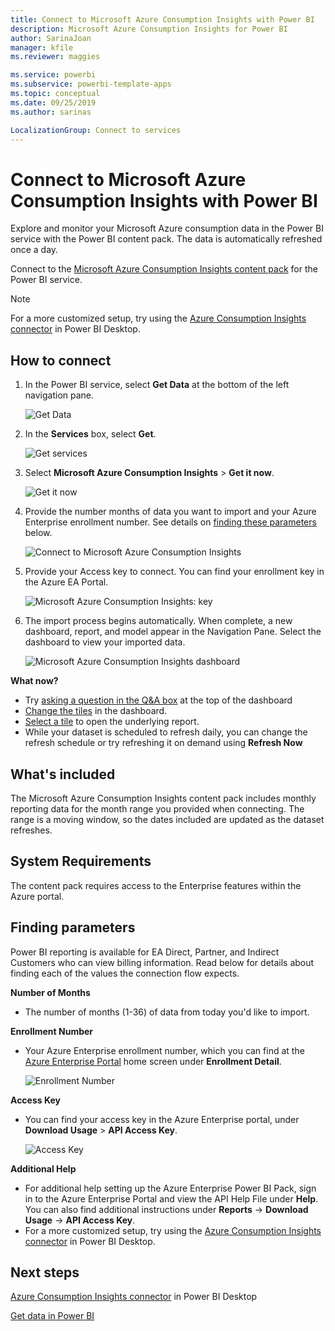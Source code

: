 ```yaml
---
title: Connect to Microsoft Azure Consumption Insights with Power BI
description: Microsoft Azure Consumption Insights for Power BI
author: SarinaJoan
manager: kfile
ms.reviewer: maggies

ms.service: powerbi
ms.subservice: powerbi-template-apps
ms.topic: conceptual
ms.date: 09/25/2019
ms.author: sarinas

LocalizationGroup: Connect to services
---
```

# Connect to Microsoft Azure Consumption Insights with Power BI
Explore and monitor your Microsoft Azure consumption data in the Power BI service with the Power BI content pack. The data is automatically refreshed once a day.

Connect to the [Microsoft Azure Consumption Insights content pack](https://app.powerbi.com/getdata/services/azureconsumption) for the Power BI service.

> [!NOTE]
> For a more customized setup, try using the [Azure Consumption Insights connector](desktop-connect-azure-consumption-insights.md) in Power BI Desktop.

## How to connect
1. In the Power BI service, select **Get Data** at the bottom of the left navigation pane.
   
    ![Get Data](media/service-connect-to-azure-consumption-insights/getdata.png)
2. In the **Services** box, select **Get**.
   
   ![Get services](media/service-connect-to-azure-consumption-insights/services.png)
3. Select **Microsoft Azure Consumption Insights** \> **Get it now**. 
   
   ![Get it now](media/service-connect-to-azure-consumption-insights/mazureconsumption.png)
4. Provide the number months of data you want to import and your Azure Enterprise enrollment number. See details on [finding these parameters](#FindingParams) below.
   
    ![Connect to Microsoft Azure Consumption Insights](media/service-connect-to-azure-consumption-insights/azureconsumptionparams.png)
5. Provide your Access key to connect. You can find your enrollment key in the Azure EA Portal. 
   
    ![Microsoft Azure Consumption Insights: key](media/service-connect-to-azure-consumption-insights/msazureconsumptioncreds.png)
6. The import process begins automatically. When complete, a new dashboard, report, and model appear in the Navigation Pane. Select the dashboard to view your imported data.
   
   ![Microsoft Azure Consumption Insights dashboard](media/service-connect-to-azure-consumption-insights/msazureconsumptiondashboard.png)

**What now?**

* Try [asking a question in the Q&A box](consumer/end-user-q-and-a.md) at the top of the dashboard
* [Change the tiles](service-dashboard-edit-tile.md) in the dashboard.
* [Select a tile](consumer/end-user-tiles.md) to open the underlying report.
* While your dataset is scheduled to refresh daily, you can change the refresh schedule or try refreshing it on demand using **Refresh Now**

## What's included
The Microsoft Azure Consumption Insights content pack includes monthly reporting data for the month range you provided when connecting. The range is a moving window, so the dates included are updated as the dataset refreshes.

## System Requirements
The content pack requires access to the Enterprise features within the Azure portal. 

<a name="FindingParams"></a>

## Finding parameters
Power BI reporting is available for EA Direct, Partner, and Indirect Customers who can view billing information. Read below for details about finding each of the values the connection flow expects.

**Number of Months**

* The number of months (1-36) of data from today you'd like to import.

**Enrollment Number**

* Your Azure Enterprise enrollment number, which you can find at the  [Azure Enterprise Portal](https://ea.azure.com/) home screen under **Enrollment Detail**.
  
    ![Enrollment Number](media/service-connect-to-azure-consumption-insights/params2.png)

**Access Key**

* You can find your access key in the Azure Enterprise portal, under **Download Usage** > **API Access Key**.
  
    ![Access Key](media/service-connect-to-azure-consumption-insights/creds2.png)

**Additional Help**

* For additional help setting up the Azure Enterprise Power BI Pack, sign in to the Azure Enterprise Portal and view the API Help File under **Help**. You can also find additional instructions under **Reports** -> **Download Usage** -> **API Access Key**.
* For a more customized setup, try using the [Azure Consumption Insights connector](desktop-connect-azure-consumption-insights.md) in Power BI Desktop.

## Next steps

[Azure Consumption Insights connector](desktop-connect-azure-consumption-insights.md) in Power BI Desktop

[Get data in Power BI](service-get-data.md)

